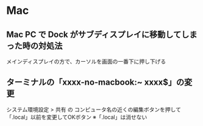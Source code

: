 # Mac

## Mac PC で Dock がサブディスプレイに移動してしまった時の対処法

メインディスプレイの方で、カーソルを画面の一番下に押し下げる

## ターミナルの「xxxx-no-macbook:~ xxxx$」の変更

システム環境設定 > 共有 の コンピュータ名の近くの編集ボタンを押して「.local」以前を変更してOKボタン ※「.local」は消せない
